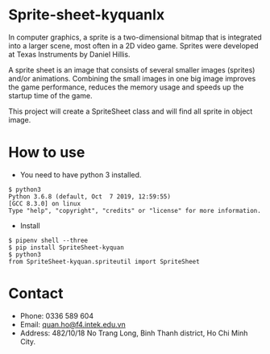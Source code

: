 # Sprite-sheet-kyquanlx
In computer graphics, a sprite is a two-dimensional bitmap that is integrated into a larger scene, most often in a 2D video game. Sprites were developed at Texas Instruments by Daniel Hillis.

A sprite sheet is an image that consists of several smaller images (sprites) and/or animations. Combining the small images in one big image improves the game performance, reduces the memory usage and speeds up the startup time of the game.

This project will create a SpriteSheet class and will find all sprite in object image.

# How to use
- You need to have python 3 installed.
```shell
$ python3
Python 3.6.8 (default, Oct  7 2019, 12:59:55)
[GCC 8.3.0] on linux
Type "help", "copyright", "credits" or "license" for more information.
```
- Install
```shell
$ pipenv shell --three
$ pip install SpriteSheet-kyquan
$ python3
from SpriteSheet-kyquan.spriteutil import SpriteSheet
```
# Contact
- Phone: 0336 589 604
- Email: quan.ho@f4.intek.edu.vn
- Address: 482/10/18 No Trang Long, Binh Thanh district, Ho Chi Minh City.
